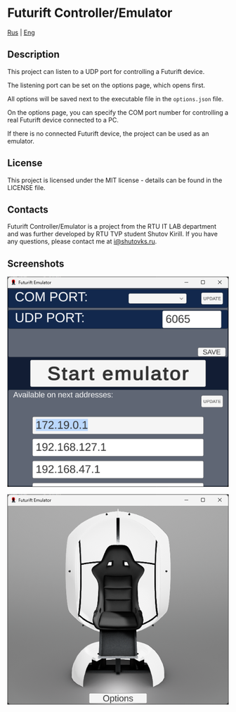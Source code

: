 # Futurift Controller/Emulator

[Rus](README.md) | [Eng](README_ENG.md)

## Description

This project can listen to a UDP port for controlling a Futurift device.

The listening port can be set on the options page, which opens first.

All options will be saved next to the executable file in the `options.json` file.

On the options page, you can specify the COM port number for controlling a real Futurift device connected to a PC.

If there is no connected Futurift device, the project can be used as an emulator.

## License

This project is licensed under the MIT license - details can be found in the LICENSE file.

## Contacts

Futurift Controller/Emulator is a project from the RTU IT LAB department and was further developed by RTU TVP student Shutov Kirill. If you have any questions, please contact me at <i@shutovks.ru>.

## Screenshots

![Options window](resources/images/image_1.png)

![Emulator window](resources/images/image_2.png)
